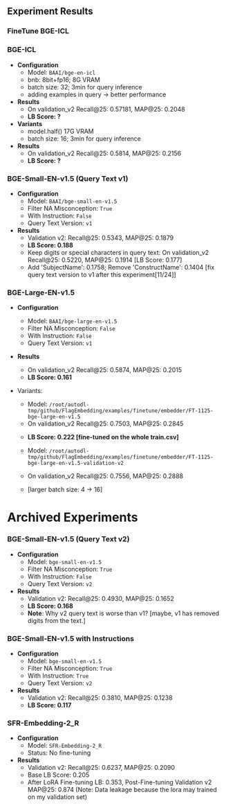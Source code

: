 ## Experiment Results

### FineTune BGE-ICL



### BGE-ICL
- **Configuration**
  - Model: `BAAI/bge-en-icl`
  - bnb: 8bit+fp16; 8G VRAM
  - batch size: 32; 3min for query inference
  - adding examples in query -> better performance
- **Results**
  - On validation_v2 Recall@25: 0.57181, MAP@25: 0.2048
  <!-- - map@25_score: 0.20808355681111446,recall@25_score: 0.5782422293676313 [Kaggle notebook infer[30min]]-->
  - **LB Score: ?**
- **Variants**
  - model.half() 17G VRAM
  - batch size: 16; 3min for query inference
- **Results**
  - On validation_v2 Recall@25: 0.5814, MAP@25: 0.2156
  - **LB Score: ?**

### BGE-Small-EN-v1.5 (Query Text v1)
- **Configuration**
  - Model: `BAAI/bge-small-en-v1.5`
  - Filter NA Misconception: `True`
  - With Instruction: `False`
  - Query Text Version: `v1`
- **Results**
  <!-- - CV Recall@25: 0.4970 ± 0.0119 -->
  <!-- - CV MAP@25: 0.1707 ± 0.0040 -->
  <!-- - Validation v1: Recall@25: 0.5041, MAP@25: 0.1755 -->
  - Validation v2: Recall@25: 0.5343, MAP@25: 0.1879
  - **LB Score: 0.188**
  - Keep digits or special characters in query text: On validation_v2 Recall@25: 0.5220, MAP@25: 0.1914 [LB Score: 0.177]
  - Add 'SubjectName': 0.1758; Remove 'ConstructName': 0.1404 [fix query text version to v1 after this experiment[11/24]]

### BGE-Large-EN-v1.5
- **Configuration**
  - Model: `BAAI/bge-large-en-v1.5`
  - Filter NA Misconception: `False`
  - With Instruction: `False`
  - Query Text Version: `v1`
- **Results**
  - On validation_v2 Recall@25: 0.5874, MAP@25: 0.2015
  - **LB Score: 0.161**

- Variants:
  - Model: `/root/autodl-tmp/github/FlagEmbedding/examples/finetune/embedder/FT-1125-bge-large-en-v1.5`
  - On validation_v2 Recall@25: 0.7503, MAP@25: 0.2845
  <!-- - **LB Score: 0.197 [use same model but can enhance it by training with whole dataset]** -->
  - **LB Score: 0.222 [fine-tuned on the whole train.csv]**

  - Model: `/root/autodl-tmp/github/FlagEmbedding/examples/finetune/embedder/FT-1125-bge-large-en-v1.5-validation-v2`
  - On validation_v2 Recall@25: 0.7556, MAP@25: 0.2888
  - [larger batch size: 4 -> 16]




# Archived Experiments

### BGE-Small-EN-v1.5 (Query Text v2)
- **Configuration**
  - Model: `bge-small-en-v1.5`
  - Filter NA Misconception: `True`
  - With Instruction: `False`
  - Query Text Version: `v2`
- **Results**
  <!-- - CV Recall@25: 0.4517 ± 0.0075 -->
  <!-- - CV MAP@25: 0.1501 ± 0.0050 -->
  <!-- - Validation v1: Recall@25: 0.4685, MAP@25: 0.1510 -->
  - Validation v2: Recall@25: 0.4930, MAP@25: 0.1652
  - **LB Score: 0.168**
  - **Note**: Why v2 query text is worse than v1? [maybe, v1 has removed digits from the text.]

### BGE-Small-EN-v1.5 with Instructions
- **Configuration**
  - Model: `bge-small-en-v1.5`
  - Filter NA Misconception: `True`
  - With Instruction: `True`
  - Query Text Version: `v2`
- **Results**
  <!-- - CV Recall@25: 0.3430 ± 0.0072 -->
  <!-- - CV MAP@25: 0.1118 ± 0.0027 -->
  <!-- - Validation v1: Recall@25: 0.3473, MAP@25: 0.1124 -->
  - Validation v2: Recall@25: 0.3810, MAP@25: 0.1238
  - **LB Score: 0.117**

### SFR-Embedding-2_R
- **Configuration**
  - Model: `SFR-Embedding-2_R`
  - Status: No fine-tuning
- **Results**
  - Validation v2: Recall@25: 0.6237, MAP@25: 0.2090
  - Base LB Score: 0.205
  - After LoRA Fine-tuning LB: 0.353, Post-Fine-tuning Validation v2 MAP@25: 0.874 (Note: Data leakage because the lora may trained on my validation set)
